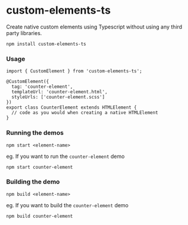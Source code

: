 # custom-elements-ts

Create native custom elements using Typescript without using any third party libraries.

```
npm install custom-elements-ts
```

### Usage

```
import { CustomElement } from 'custom-elements-ts';

@CustomElement({
  tag: 'counter-element',
  templateUrl: 'counter-element.html',
  styleUrls: ['counter-element.scss']
})
export class CounterElement extends HTMLElement {
  // code as you would when creating a native HTMLElement
}
```

### Running the demos

```
npm start <element-name>
```
eg. If you want to run the `counter-element` demo

```
npm start counter-element
```

### Building the demo

```
npm build <element-name>
```
eg. If you want to build the `counter-element` demo

```
npm build counter-element
```